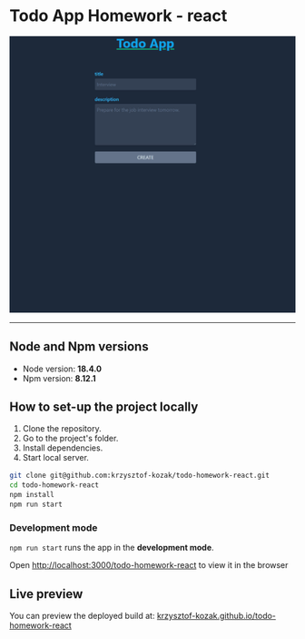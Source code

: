 # Todo App Homework - react

![preview gif](/public/demo.gif)

---

## Node and Npm versions

- Node version: **18.4.0**
- Npm version: **8.12.1**

## How to set-up the project locally

1. Clone the repository.
2. Go to the project's folder.
3. Install dependencies.
4. Start local server.

```sh
git clone git@github.com:krzysztof-kozak/todo-homework-react.git
cd todo-homework-react
npm install
npm run start

```

### Development mode

`npm run start` runs the app in the **development mode**.

Open [http://localhost:3000/todo-homework-react](http://localhost:3000/todo-homework-react) to view it in the browser

## Live preview

You can preview the deployed build at: [krzysztof-kozak.github.io/todo-homework-react](https://krzysztof-kozak.github.io/todo-homework-react)
